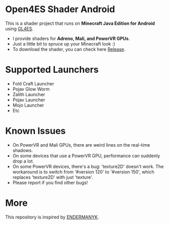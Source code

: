 # Open4ES Shader Android
This is a shader project that runs on **Minecraft Java Edition for Android** using [GL4ES](https://github.com/PojavLauncherTeam/gl4es-114-extra).

- I provide shaders for **Adreno, Mali, and PowerVR GPUs**.
- Just a little bit to spruce up your Minecraft look :)
- To download the shader, you can check here [Release](https://github.com/ahmaf-gif/Open4ES-Shader-Android/releases).

# Supported Launchers
- Fold Craft Launcher
- Pojav Glow Worm
- Zalith Launcher
- Pojav Launcher
- Mojo Launcher
- Etc

# Known Issues
- On PowerVR and Mali GPUs, there are weird lines on the real-time shadows.
- On some devices that use a PowerVR GPU, performance can suddenly drop a lot.
- On some PowerVR devices, there's a bug: 'texture2D' doesn't work. The workaround is to switch from '#version 120' to '#version 150', which replaces 'texture2D' with just 'texture'.
- Please report if you find other bugs!

# More
This repository is inspired by [ENDERMANYK](https://github.com/Open4Es/Open4Es-Shader-Android).
